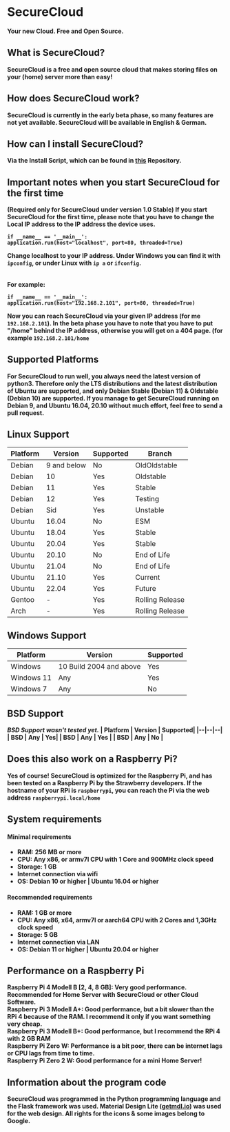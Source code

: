 
# SecureCloud
<b> Your new Cloud. Free and Open Source.

## What is SecureCloud?
SecureCloud is a free and open source cloud that makes storing files on your (home) server more than easy!

## How does SecureCloud work? 
SecureCloud is currently in the early beta phase, so many features are not yet available. 
SecureCloud will be available in English & German.

## How can I install SecureCloud?
Via the Install Script, which can be found in [this](https://github.com/Strawberry-Software-Industries/Install-SecureCloud) Repository. 

## Important notes when you start SecureCloud for the first time 
(Required only for SecureCloud under version 1.0 Stable)
If you start SecureCloud for the first time, please note that you have to change the Local IP address to the IP address the device uses. 

    if __name__ == '__main__':
    application.run(host="localhost", port=80, threaded=True)    

<b>Change localhost to your IP address.
Under Windows you can find it with `ipconfig`, or under Linux with `ip a` or `ifconfig`. </b>
######
For example:

    if __name__ == '__main__':
    application.run(host="192.168.2.101", port=80, threaded=True)    

Now you can reach SecureCloud via your given IP address (for me `192.168.2.101`). In the beta phase you have to note that you have to put "/home" behind the IP address, otherwise you will get on a 404 page. (for example `192.168.2.101/home`

## Supported Platforms
For SecureCloud to run well, you always need the latest version of python3.
Therefore only the LTS distributions and the latest distribution of Ubuntu are supported, and only Debian Stable (Debian 11) & Oldstable (Debian 10) are supported. 
If you manage to get SecureCloud running on Debian 9, and Ubuntu 16.04, 20.10 without much effort, feel free to send a pull request. 

## Linux Support
| Platform | Version  |  Supported|  Branch |
|--|--|--| -- |
| Debian | 9 and below | No | OldOldstable |
| Debian | 10 | Yes | Oldstable | 
| Debian | 11 | Yes | Stable | 
| Debian | 12 | Yes | Testing | 
| Debian | Sid | Yes | Unstable | 
| Ubuntu | 16.04 | No | ESM | 
| Ubuntu | 18.04 | Yes | Stable | 
| Ubuntu | 20.04 | Yes | Stable | 
| Ubuntu | 20.10 | No | End of Life | 
| Ubuntu | 21.04 | No | End of Life | 
| Ubuntu | 21.10 | Yes | Current | 
| Ubuntu | 22.04 | Yes | Future |  
| Gentoo | - | Yes | Rolling Release|  
| Arch | - | Yes | Rolling Release |  

## Windows Support
| Platform | Version  |  Supported| 
|--|--|--| 
| Windows | 10 Build 2004 and above | Yes| 
| Windows 11| Any | Yes | 
| Windows 7 | Any | No |

## BSD Support
***BSD Support wasn't tested yet.***
| Platform | Version  |  Supported| 
|--|--|--|
| BSD | Any | Yes| 
| BSD | Any | Yes | 
| BSD | Any | No |




## Does this also work on a Raspberry Pi?
Yes of course! SecureCloud is optimized for the Raspberry Pi, and has been tested on a Raspberry Pi by the Strawberry developers. 
<b>If the hostname of your RPi is `raspberrypi`, you can reach the Pi via the web address `raspberrypi.local/home` </b>

## System requirements

#### **Minimal requirements**
 - **RAM:** 256 MB or more
 - **CPU:** Any x86, or armv7l CPU with 1 Core and 900MHz clock speed
 - **Storage:** 1 GB
 - **Internet connection via wifi** 
 - **OS:** Debian 10 or higher | Ubuntu 16.04 or higher 
 
#### **Recommended requirements**
- **RAM:** 1 GB or more
- **CPU:** Any x86, x64, armv7l or aarch64 CPU with 2 Cores and 1,3GHz clock speed
- **Storage:** 5 GB
- **Internet connection via LAN** 
- **OS:** Debian 11 or higher | Ubuntu 20.04 or higher 

## Performance on a Raspberry Pi
**Raspberry Pi 4 Modell B [2, 4, 8 GB]:** Very good performance. Recommended for Home Server with SecureCloud or other Cloud Software. <br>
**Raspberry Pi 3 Modell A+:** Good performance, but a bit slower than the RPi 4 because of the RAM. I recommend it only if you want something very cheap. <br>
**Raspberry Pi 3 Modell B+:** Good performance, but I recommend the RPi 4 with 2 GB RAM  <br>
**Raspberry Pi Zero W:** Performance is a bit poor, there can be internet lags or CPU lags from time to time.  <br>
**Raspberry Pi Zero 2 W:** Good performance for a mini Home Server! <br>

## Information about the program code
SecureCloud was programmed in the Python programming language and the Flask framework was used. Material Design Lite ([getmdl.io](https://getmdl.io)) was used for the web design. All rights for the icons & some images belong to Google. 
